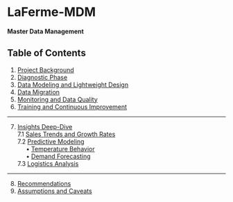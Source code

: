 # LaFerme-MDM  
**Master Data Management**

## Table of Contents

1. [Project Background](#project-background)  
2. [Diagnostic Phase](#diagnostic-phase)  
3. [Data Modeling and Lightweight Design](#data-modeling-and-lightweight-design)  
4. [Data Migration](#data-migration)  
5. [Monitoring and Data Quality](#monitoring-and-data-quality)  
6. [Training and Continuous Improvement](#training-and-continuous-improvement)  

---

7. [Insights Deep-Dive](#insights-deep-dive)  
   7.1 [Sales Trends and Growth Rates](#sales-trends-and-growth-rates)  
   7.2 [Predictive Modeling](#predictive-modeling)  
   &nbsp;&nbsp;&nbsp;&nbsp;&nbsp;• [Temperature Behavior](#temperature-behavior)  
   &nbsp;&nbsp;&nbsp;&nbsp;&nbsp;• [Demand Forecasting](#demand-forecasting)  
   7.3 [Logistics Analysis](#logistics-analysis)  

---

8. [Recommendations](#recommendations)  
9. [Assumptions and Caveats](#assumptions-and-caveats)


